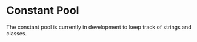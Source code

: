 # Constant Pool

The constant pool is currently in development to keep track of strings and classes.
